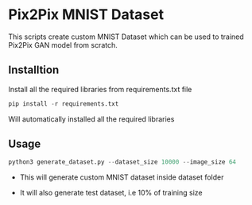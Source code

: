 # Pix2Pix MNIST Dataset

This scripts create custom MNIST Dataset which can be used to trained Pix2Pix GAN model from scratch.

## Installtion

Install all the required libraries from requirements.txt file

```python
pip install -r requirements.txt
```
Will automatically installed all the required libraries 

## Usage 

```python
python3 generate_dataset.py --dataset_size 10000 --image_size 64
```
- This will generate custom MNIST dataset inside dataset folder

- It will also generate test dataset, i.e 10% of training size